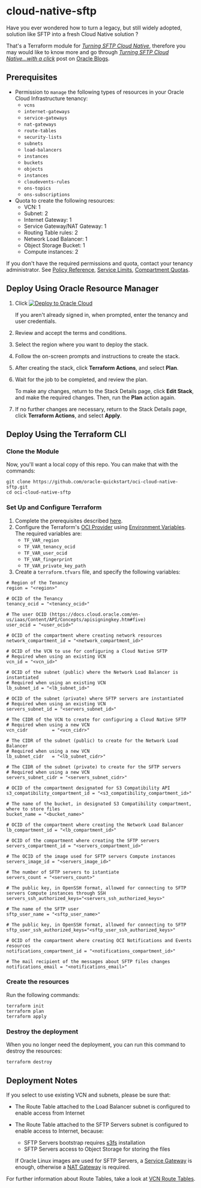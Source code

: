# cloud-native-sftp
Have you ever wondered how to turn a legacy, but still widely adopted, solution like SFTP into a fresh Cloud Native solution ?

That's a Terraform module for [_Turning SFTP Cloud Native_](https://blogs.oracle.com/cloud-infrastructure/post/turning-sftp-cloud-native), therefore you may would like to know more and go through [_Turning SFTP Cloud Native...with a click_](https://blogs.oracle.com/cloud-infrastructure/post/turning-sftp-cloud-native-click) post on [Oracle Blogs](https://blogs.oracle.com/).

## Prerequisites
- Permission to `manage` the following types of resources in your Oracle Cloud Infrastructure tenancy:
  - `vcns`
  - `internet-gateways`
  - `service-gateways`
  - `nat-gateways`
  - `route-tables`
  - `security-lists`
  - `subnets`
  - `load-balancers`
  - `instances`
  - `buckets`
  - `objects`
  - `instances`
  - `cloudevents-rules`
  - `ons-topics`
  - `ons-subscriptions`
- Quota to create the following resources:
  - VCN: 1
  - Subnet: 2
  - Internet Gateway: 1
  - Service Gateway/NAT Gateway: 1
  - Routing Table rules: 2
  - Network Load Balancer: 1
  - Object Storage Bucket: 1
  - Compute instances: 2

If you don't have the required permissions and quota, contact your tenancy administrator. See [Policy Reference](https://docs.cloud.oracle.com/en-us/iaas/Content/Identity/Reference/policyreference.htm), [Service Limits](https://docs.cloud.oracle.com/en-us/iaas/Content/General/Concepts/servicelimits.htm), [Compartment Quotas](https://docs.cloud.oracle.com/iaas/Content/General/Concepts/resourcequotas.htm).

## Deploy Using Oracle Resource Manager
1. Click [![Deploy to Oracle Cloud](https://oci-resourcemanager-plugin.plugins.oci.oraclecloud.com/latest/deploy-to-oracle-cloud.svg)](https://cloud.oracle.com/resourcemanager/stacks/create?region=home&zipUrl=https://github.com/oracle-quickstart/oci-cloud-native-sftp/releases/latest/download/oci-cloud-native-sftp-stack-latest.zip)

    If you aren't already signed in, when prompted, enter the tenancy and user credentials.

2. Review and accept the terms and conditions.

3. Select the region where you want to deploy the stack.

4. Follow the on-screen prompts and instructions to create the stack.

5. After creating the stack, click **Terraform Actions**, and select **Plan**.

6. Wait for the job to be completed, and review the plan.

    To make any changes, return to the Stack Details page, click **Edit Stack**, and make the required changes. Then, run the **Plan** action again.

7. If no further changes are necessary, return to the Stack Details page, click **Terraform Actions**, and select **Apply**.

## Deploy Using the Terraform CLI
### Clone the Module
Now, you'll want a local copy of this repo. You can make that with the commands:

    git clone https://github.com/oracle-quickstart/oci-cloud-native-sftp.git
    cd oci-cloud-native-sftp

### Set Up and Configure Terraform
1. Complete the prerequisites described [here](https://github.com/cloud-partners/oci-prerequisites).
2. Configure the Terraform's [OCI Provider](https://registry.terraform.io/providers/hashicorp/oci/latest/docs) using [Environment Variables](https://docs.oracle.com/en-us/iaas/Content/API/SDKDocs/terraformproviderconfiguration.htm#environmentVariables). The required variables are:
   - `TF_VAR_region`
   - `TF_VAR_tenancy_ocid`
   - `TF_VAR_user_ocid`
   - `TF_VAR_fingerprint`
   - `TF_VAR_private_key_path`
3. Create a `terraform.tfvars` file, and specify the following variables:
```
# Region of the Tenancy
region = "<region>"

# OCID of the Tenancy
tenancy_ocid = "<tenancy_ocid>"

# The user OCID (https://docs.cloud.oracle.com/en-us/iaas/Content/API/Concepts/apisigningkey.htm#five)
user_ocid = "<user_ocid>"

# OCID of the compartment where creating network resources
network_compartment_id = "<network_compartment_id>"

# OCID of the VCN to use for configuring a Cloud Native SFTP
# Required when using an existing VCN
vcn_id = "<vcn_id>"

# OCID of the subnet (public) where the Network Load Balancer is instantiated
# Required when using an existing VCN
lb_subnet_id = "<lb_subnet_id>"

# OCID of the subnet (private) where SFTP servers are instantiated
# Required when using an existing VCN
servers_subnet_id = "<servers_subnet_id>"

# The CIDR of the VCN to create for configuring a Cloud Native SFTP
# Required when using a new VCN
vcn_cidr         = "<vcn_cidr>"

# The CIDR of the subnet (public) to create for the Network Load Balancer
# Required when using a new VCN
lb_subnet_cidr   = "<lb_subnet_cidr>"

# The CIDR of the subnet (private) to create for the SFTP servers
# Required when using a new VCN
servers_subnet_cidr = "<servers_subnet_cidr>"

# OCID of the compartment designated for S3 Compatibility API
s3_compatibility_compartment_id	= "<s3_compatibility_compartment_id>"

# The name of the bucket, in designated S3 Compatibility compartment, where to store files
bucket_name = "<bucket_name>"

# OCID of the compartment where creating the Network Load Balancer
lb_compartment_id = "<lb_compartment_id>"

# OCID of the compartment where creating the SFTP servers
servers_compartment_id = "<servers_compartment_id>"

# The OCID of the image used for SFTP servers Compute instances
servers_image_id = "<servers_image_id>"

# The number of SFTP servers to istantiate
servers_count = "<servers_count>"

# The public key, in OpenSSH format, allowed for connecting to SFTP servers Compute instances through SSH
servers_ssh_authorized_keys="<servers_ssh_authorized_keys>"

# The name of the SFTP user
sftp_user_name = "<sftp_user_name>"

# The public key, in OpenSSH format, allowed for connecting to SFTP
sftp_user_ssh_authorized_keys="<sftp_user_ssh_authorized_keys>"

# OCID of the compartment where creating OCI Notifications and Events resources
notifications_compartment_id = "<notifications_compartment_id>"

# The mail recipient of the messages about SFTP files changes
notifications_email = "<notifications_email>"
````

### Create the resources
Run the following commands:

    terraform init
    terraform plan
    terraform apply

### Destroy the deployment
When you no longer need the deployment, you can run this command to destroy the resources:

    terraform destroy

## Deployment Notes
If you select to use existing VCN and subnets, please be sure that:
- The Route Table attached to the Load Balancer subnet is configured to enable access from Internet
- The Route Table attached to the SFTP Servers subnet is configured to enable access to Internet, because:
  - SFTP Servers bootstrap requires [s3fs](https://github.com/s3fs-fuse/s3fs-fuse) installation
  - SFTP Servers access to Object Storage for storing the files

  If Oracle Linux images are used for SFTP Servers, a [Service Gateway](https://docs.oracle.com/en-us/iaas/Content/Network/Tasks/servicegateway.htm#Access_to_Oracle_Services_Service_Gateway) is enough, otherwise a [NAT Gateway](https://docs.oracle.com/en-us/iaas/Content/Network/Tasks/NATgateway.htm#NAT_Gateway) is required.

For further information about Route Tables, take a look at [VCN Route Tables](https://docs.oracle.com/en-us/iaas/Content/Network/Tasks/managingroutetables.htm).
